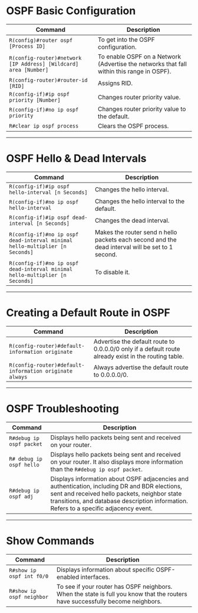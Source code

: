 # OSPF Basic Configuration

|Command                                                         |Description |
|----------------------------------------------------------------|------------|
|`R(config)#router ospf [Process ID]`                            |To get into the OSPF configuration.|
|`R(config-router)#network [IP Address] [Wildcard] area [Number]`|To enable OSPF on a Network (Advertise the networks that fall within this range in OSPF).|
|`R(config-router)#router-id [RID]`                              | Assigns RID.                          |
|`R(config-if)#ip ospf priority [Number]`                        |Changes router priority value.               |
|`R(config-if)#no ip ospf priority`                              |Changes router priority value to the default.|
|`R#clear ip ospf process`                                       |Clears the OSPF process. |

--------------------------------------------

# OSPF Hello & Dead Intervals

|Command                                          |Description                               |
|-------------------------------------------------|------------------------------------------|
|`R(config-if)#ip ospf hello-interval [n Seconds]`|Changes the hello interval.               |
|`R(config-if)#no ip ospf hello-interval`         |Changes the hello interval to the default.|
|`R(config-if)#ip ospf dead-interval [n Seconds]` |Changes the dead interval.                |
|`R(config-if)#no ip ospf dead-interval minimal hello-multiplier [n Seconds]`|Makes the router send n hello packets each second and the dead interval will be set to 1 second.|
|`R(config-if)#no ip ospf dead-interval minimal hello-multiplier [n Seconds]`|To disable it.|
 
--------------------------------------------

# Creating a Default Route in OSPF

|Command                                                |Description|
|-------------------------------------------------------|-----------|
|`R(config-router)#default-information originate`       |Advertise the default route to 0.0.0.0/0 only if a default route already exist in the routing table.|
|`R(config-router)#default-information originate always`|Always advertise the default route to 0.0.0.0/0.|

--------------------------------------------

# OSPF Troubleshooting

|Command                  |Description|
|-------------------------|-----------|
|`R#debug ip ospf packet` |Displays hello packets being sent and received on your router.|
|`R# debug ip ospf hello` | Displays hello packets being sent and received on your router. It also displays more information than the `R#debug ip ospf packet`.|
|`R#debug ip ospf adj`    | Displays information about OSPF adjacencies and authentication, including DR and BDR elections, sent and received hello packets, neighbor state transitions, and database description information. Refers to a specific adjacency event.|

--------------------------------------------
   
# Show Commands

|Command                  |Description|
|-------------------------|-----------|
|`R#show ip ospf int f0/0`|Displays information about specific OSPF-enabled interfaces.|
|`R#show ip ospf neighbor`|To see if your router has OSPF neighbors. When the state is full you know that the routers have successfully become neighbors.|

